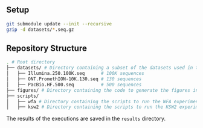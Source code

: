 ## Setup

```bash
git submodule update --init --recursive
gzip -d datasets/*.seq.gz
```

## Repository Structure

```bash
. # Root directory
├── datasets/ # Directory containing a subset of the datasets used in the paper, for testing purposes
│   ├── Illumina.250.100K.seq      # 100K sequences
│   ├── ONT.PromethION-10K.130.seq # 130 sequences
│   ├── PacBio.HF.500.seq          # 500 sequences
├── figures/ # Directory containing the code to generate the figures in the paper
├── scripts/
│   ├── wfa # Directory containing the scripts to run the WFA experiments
│   ├── ksw2 # Directory containing the scripts to run the KSW2 experiments
```

The results of the executions are saved in the `results` directory.